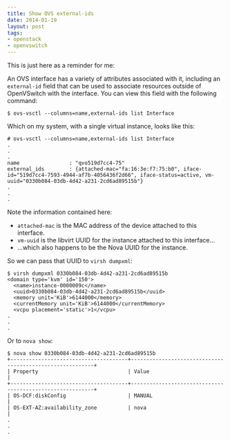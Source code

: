 ```yaml
---
title: Show OVS external-ids
date: 2014-01-19
layout: post
tags:
- openstack
- openvswitch
---
```


This is just here as a reminder for me:

An OVS interface has a variety of attributes associated with it, including an
`external-id` field that can be used to associate resources outside of
OpenVSwitch with the interface.  You can view this field with the following
command:

    $ ovs-vsctl --columns=name,external-ids list Interface

Which on my system, with a single virtual instance, looks like this:

    # ovs-vsctl --columns=name,external-ids list Interface
    .
    .
    .
    name                : "qvo519d7cc4-75"
    external_ids        : {attached-mac="fa:16:3e:f7:75:b0", iface-id="519d7cc4-7593-4944-af7b-4056436f2d66", iface-status=active, vm-uuid="0330b084-03db-4d42-a231-2cd6ad89515b"}
    .
    .
    .

Note the information contained here:

- `attached-mac` is the MAC address of the device attached to this interface.
- `vm-uuid` is the libvirt UUID for the instance attached to this interface...
- ...which also happens to be the Nova UUID for the instance.

So we can pass that UUID to `virsh dumpxml`:

    $ virsh dumpxml 0330b084-03db-4d42-a231-2cd6ad89515b
    <domain type='kvm' id='150'>
      <name>instance-0000009c</name>
      <uuid>0330b084-03db-4d42-a231-2cd6ad89515b</uuid>
      <memory unit='KiB'>6144000</memory>
      <currentMemory unit='KiB'>6144000</currentMemory>
      <vcpu placement='static'>1</vcpu>
    .
    .
    .

Or to `nova show`:

    $ nova show 0330b084-03db-4d42-a231-2cd6ad89515b 
    +--------------------------------------+----------------------------------------------------------+
    | Property                             | Value                                                    |
    +--------------------------------------+----------------------------------------------------------+
    | OS-DCF:diskConfig                    | MANUAL                                                   |
    | OS-EXT-AZ:availability_zone          | nova                                                     |
    .
    .
    .

